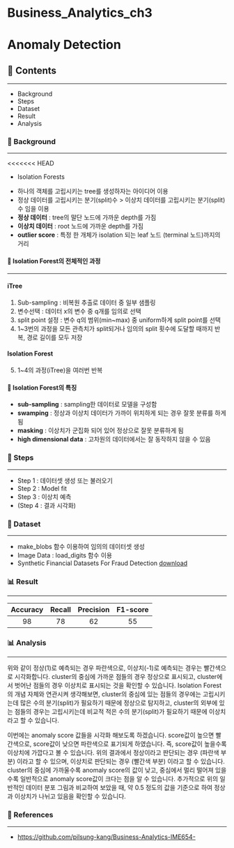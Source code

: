 # Business_Analytics_ch3

# **Anomaly Detection**

## 📂 Contents
-----------------------------
* Background
* Steps
* Dataset
* Result
* Analysis

### :pushpin: Background 
-----------------------------
<<<<<<< HEAD
* Isolation Forests
- 하나의 객체를 고립시키는 tree를 생성하자는 아이디어 이용
- 정상 데이터를 고립시키는 분기(split)수 > 이상치 데이터를 고립시키는 분기(split)수 임을 이용
- **정상 데이터** : tree의 말단 노드에 가까운 depth를 가짐
- **이상치 데이터** : root 노드에 가까운 depth를 가짐
- **outlier score** : 특정 한 개체가 isolation 되는 leaf 노드 (terminal 노드)까지의 거리

#### 🌳 Isolation Forest의 전체적인 과정
------
#### iTree
1. Sub-sampling : 비복원 추출로 데이터 중 일부 샘플링
2. 변수선택 : 데이터 x의 변수 중 q개를 임의로 선택
3. split point 설정 : 변수 q의 범위(min~max) 중 uniform하게 split point를 선택
4. 1~3번의 과정을 모든 관측치가 split되거나 임의의 split 횟수에 도달할 때까지 반복, 경로 길이를 모두 저장
#### Isolation Forest
5. 1~4의 과정(iTree)을 여러번 반복

#### 🌲 Isolation Forest의 특징
- **sub-sampling** : sampling한 데이터로 모델을 구성함
- **swamping** : 정상과 이상치 데이터가 가까이 위치하게 되는 경우 잘못 분류를 하게 됨
- **masking** : 이상치가 군집화 되어 있어 정상으로 잘못 분류하게 됨
- **high dimensional data** : 고차원의 데이터에서는 잘 동작하지 않을 수 있음

### :pushpin: Steps 
-----------------------------
* Step 1 : 데이터셋 생성 또는 불러오기
* Step 2 : Model fit
* Step 3 : 이상치 예측
* (Step 4 : 결과 시각화)

### :pushpin: Dataset 
-----------------------------
* make_blobs 함수 이용하여 임의의 데이터셋 생성
* Image Data : load_digits 함수 이용
* Synthetic Financial Datasets For Fraud Detection [download](https://www.kaggle.com/datasets/ealaxi/paysim1)

### :bar_chart: Result
-----------------------------
|Accuracy|Recall|Precision|F1-score|
|:--:|:--:|:--:|:--:|
|98|78|62|55|

### 📊 Analysis
------------------------------

위와 같이 정상(1)로 예측되는 경우 파란색으로, 이상치(-1)로 예측되는 경우는 빨간색으로 시각화합니다. cluster의 중심에 가까운 점들의 경우 정상으로 표시되고, cluster에서 벗어난 점들의 경우 이상치로 표시되는 것을 확인할 수 있습니다. Isolation Forest의 개념 자체와 연관시켜 생각해보면, cluster의 중심에 있는 점들의 경우에는 고립시키는데 많은 수의 분기(split)가 필요하기 때문에 정상으로 탐지하고, cluster의 외부에 있는 점들의 경우는 고립시키는데 비교적 적은 수의 분기(split)가 필요하기 때문에 이상치라고 할 수 있습니다. 

이번에는 anomaly score 값들을 시각화 해보도록 하겠습니다. score값이 높으면 빨간색으로, score값이 낮으면 파란색으로 표기되게 하였습니다. 즉, score값이 높을수록 이상치에 가깝다고 볼 수 있습니다. 위의 결과에서 정상이라고 판단되는 경우 (파란색 부분) 이라고 할 수 있으며, 이상치로 판단되는 경우 (빨간색 부분) 이라고 할 수 있습니다. cluster의 중심에 가까울수록 anomaly score의 값이 낮고, 중심에서 멀리 떨어져 있을수록 일반적으로 anomaly score값이 크다는 점을 알 수 있습니다. 추가적으로 위의 일반적인 데이터 분포 그림과 비교하여 보았을 때, 약 0.5 정도의 값을 기준으로 하여 정상과 이상치가 나뉘고 있음을 확인할 수 있습니다.

### 📂 References
------------------------------
* https://github.com/pilsung-kang/Business-Analytics-IME654-
